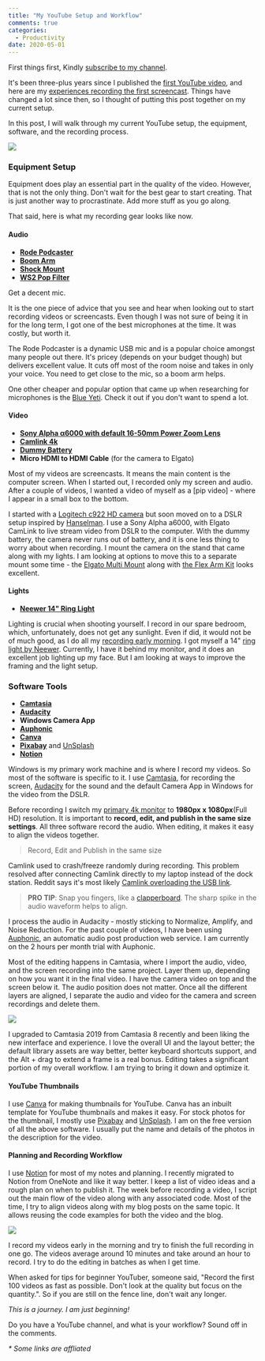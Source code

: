 ```yaml
---
title: "My YouTube Setup and Workflow"
comments: true
categories:
  - Productivity
date: 2020-05-01
---
```


First things first, Kindly [subscribe to my channel](https://www.youtube.com/user/rahulnathp).

It's been three-plus years since I published the [first YouTube video](https://www.youtube.com/watch?v=51Qmk3TQJ44), and here are my [experiences recording the first screencast](/blog/recording-my-first-screencast/). Things have changed a lot since then, so I thought of putting this post together on my current setup.

In this post, I will walk through my current YouTube setup, the equipment, software, and the recording process.

![](/images/youtube_setup.jpg)

### Equipment Setup

Equipment does play an essential part in the quality of the video. However, that is not the only thing. Don't wait for the best gear to start creating. That is just another way to procrastinate. Add more stuff as you go along.

That said, here is what my recording gear looks like now.

#### Audio

- [**Rode Podcaster**](http://www.rode.com/microphones/podcaster)
- [**Boom Arm**](http://www.rode.com/accessories/psa1)
- [**Shock Mount**](http://www.rode.com/accessories/psm1)
- [**WS2 Pop Filter**](http://www.rode.com/accessories/ws2)

Get a decent mic.

It is the one piece of advice that you see and hear when looking out to start recording videos or screencasts. Even though I was not sure of being it in for the long term, I got one of the best microphones at the time. It was costly, but worth it.

The Rode Podcaster is a dynamic USB mic and is a popular choice amongst many people out there. It's pricey (depends on your budget though) but delivers excellent value. It cuts off most of the room noise and takes in only your voice. You need to get close to the mic, so a boom arm helps.

One other cheaper and popular option that came up when researching for microphones is the [Blue Yeti](https://amzn.to/3eE6qAm). Check it out if you don't want to spend a lot.

#### Video

- [**Sony Alpha α6000 with default 16-50mm Power Zoom Lens**](https://www.sony.com.au/electronics/interchangeable-lens-cameras/ilce-6000-body-kit)
- [**Camlink 4k**](https://www.elgato.com/en/gaming/cam-link-4k)
- [**Dummy Battery**](https://amzn.to/2VjNIX7)
- **Micro HDMI to HDMI Cable** (for the camera to Elgato)

Most of my videos are screencasts. It means the main content is the computer screen. When I started out, I recorded only my screen and audio. After a couple of videos, I wanted a video of myself as a [pip video] - where I appear in a small box to the bottom.

I started with a [Logitech c922 HD camera](https://www.logitech.com/en-au/product/c922-pro-stream-webcam) but soon moved on to a DSLR setup inspired by [Hanselman](https://www.hanselman.com/blog/GoodBetterBestCreatingTheUltimateRemoteWorkerWebcamSetupOnABudget.aspx). I use a Sony Alpha a6000, with Elgato CamLink to live stream video from DSLR to the computer. With the dummy battery, the camera never runs out of battery, and it is one less thing to worry about when recording. I mount the camera on the stand that came along with my lights. I am looking at options to move this to a separate mount some time - the [Elgato Multi Mount](https://amzn.to/2VUapQK) along with [the Flex Arm Kit](https://amzn.to/2S5dTyW) looks excellent.

#### Lights

- [**Neewer 14" Ring Light**](https://amzn.to/3eGyVgV)

Lighting is crucial when shooting yourself. I record in our spare bedroom, which, unfortunately, does not get any sunlight. Even if did, it would not be of much good, as I do all my [recording early morning](/blog/waking-up-early-is-all-about-waking-up-to-an-alarm/). I got myself a 14" [ring light by Neewer](https://amzn.to/3eGyVgV). Currently, I have it behind my monitor, and it does an excellent job lighting up my face. But I am looking at ways to improve the framing and the light setup.

### Software Tools

- [**Camtasia**](https://www.techsmith.com/video-editor.html)
- [**Audacity**](https://www.audacityteam.org/)
- **Windows Camera App**
- [**Auphonic**](https://auphonic.com/)
- [**Canva**](https://www.canva.com/create-a-design)
- [**Pixabay**](https://pixabay.com/) and [UnSplash](https://unsplash.com/)
- [**Notion**](https://www.notion.so/?r=3a20a52080794911b51074f18356e15f)

Windows is my primary work machine and is where I record my videos. So most of the software is specific to it. I use [Camtasia](https://www.techsmith.com/video-editor.html), for recording the screen, [Audacity](https://www.audacityteam.org/) for the sound and the default Camera App in Windows for the video from the DSLR.

Before recording I switch my [primary 4k monitor](/blog/setting-up-multiple-monitors/) to **1980px x 1080px**(Full HD) resolution. It is important to **record, edit, and publish in the same size settings**. All three software record the audio. When editing, it makes it easy to align the videos together.

> Record, Edit and Publish in the same size

Camlink used to crash/freeze randomly during recording. This problem resolved after connecting Camlink directly to my laptop instead of the dock station. Reddit says it's most likely [Camlink overloading the USB link](https://www.reddit.com/r/ElgatoGaming/comments/av88yd/camlink_freezing_mid_stream/ehdq6bq).

> **PRO TIP**: Snap you fingers, like a [clapperboard](https://en.wikipedia.org/wiki/Clapperboard). The sharp spike in the audio waveform helps to align.

I process the audio in Audacity - mostly sticking to Normalize, Amplify, and Noise Reduction. For the past couple of videos, I have been using [Auphonic](https://auphonic.com/), an automatic audio post production web service. I am currently on the 2 hours per month trial with Auphonic.

Most of the editing happens in Camtasia, where I import the audio, video, and the screen recording into the same project. Layer them up, depending on how you want it in the final video. I have the camera video on top and the screen below it. The audio position does not matter. Once all the different layers are aligned, I separate the audio and video for the camera and screen recordings and
delete them.

![](/images/camtasia_timeline.jpg)

I upgraded to Camtasia 2019 from Camtasia 8 recently and been liking the new interface and experience. I love the overall UI and the layout better; the default library assets are way better, better keyboard shortcuts support, and the Alt + drag to extend a frame is a real bonus. Editing takes a significant portion of my overall workflow. I am trying to bring it down and optimize it.

#### YouTube Thumbnails

I use [Canva](https://www.canva.com/create-a-design) for making thumbnails for YouTube. Canva has an inbuilt template for YouTube thumbnails and makes it easy. For stock photos for the thumbnail, I mostly use [Pixabay](https://pixabay.com/) and [UnSplash](https://unsplash.com/). I am on the free version of all the above software. I usually put the name and details of the photos in the description for the video.

#### Planning and Recording Workflow

I use [Notion](https://www.notion.so/?r=3a20a52080794911b51074f18356e15f) for most of my notes and planning. I recently migrated to Notion from OneNote and like it way better. I keep a list of video ideas and a rough plan on when to publish it. The week before recording a video, I script out the main flow of the video along with any associated code. Most of the time, I try to align videos along with my blog posts on the same topic. It allows reusing the code examples for both the video and the blog.

![](/images/youtube_planner.jpg)

I record my videos early in the morning and try to finish the full recording in one go. The videos average around 10 minutes and take around an hour to record. I try to do the editing in batches as when I get time.

When asked for tips for beginner YouTuber, someone said, "Record the first 100 videos as fast as possible. Don't look at the quality but focus on the quantity.". So if you are still on the fence line, don't wait any longer.

_This is a journey. I am just beginning!_

Do you have a YouTube channel, and what is your workflow? Sound off in the comments.

_\* Some links are affliated_
